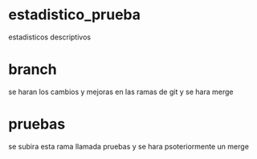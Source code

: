 # estadistico_prueba
estadisticos descriptivos

# branch
se haran los cambios y mejoras en las ramas de git y se hara merge

# pruebas
se subira esta rama llamada pruebas y se hara psoteriormente un merge

